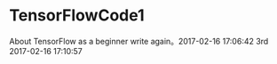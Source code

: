 # TensorFlowCode1
About TensorFlow as a beginner
write again。2017-02-16 17:06:42
3rd 2017-02-16 17:10:57
